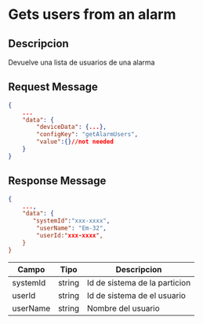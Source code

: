 # Gets users from an alarm

## Descripcion

Devuelve una lista de usuarios de una alarma

## Request Message

```json
{
    ...
    "data": {
        "deviceData": {...},
        "configKey": "getAlarmUsers",
        "value":{}//not needed
    }
}

```

## Response Message

```json
{
    ...,
    "data": {
       "systemId":"xxx-xxxx",
        "userName": "Em-32",
        "userId:"xxx-xxxx",
    }
}
```

| Campo    | Tipo   | Descripcion                   |
| -------- | ------ | ----------------------------- |
| systemId | string | Id de sistema de la particion |
| userId   | string | Id de sistema de el usuario   |
| userName | string | Nombre del usuario            |

